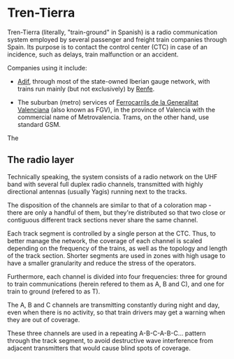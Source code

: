 Tren-Tierra
===========

Tren-Tierra (literally, "train-ground" in Spanish) is a radio communication system employed by several passenger and freight train companies through Spain. Its purpose is to contact the control center (CTC) in case of an incidence, such as delays, train malfunction or an accident.

Companies using it include:

 - [Adif](http://www.adif.es/), through most of the state-owned Iberian gauge network, with trains run mainly (but not exclusively) by [Renfe](https://renfe.com/).

 - The suburban (metro) services of [Ferrocarrils de la Generalitat Valenciana](https://www.fgv.es/) (also known as FGV), in the province of Valencia with the commercial name of Metrovalencia. Trams, on the other hand, use standard GSM.

The 

The radio layer
---------------

Technically speaking, the system consists of a radio network on the UHF band with several full duplex radio channels, transmitted with highly directional antennas (usually Yagis) running next to the tracks.

The disposition of the channels are similar to that of a coloration map - there are only a handful of them, but they're distributed so that two close or contiguous different track sections never share the same channel.

Each track segment is controlled by a single person at the CTC. Thus, to better manage the network, the coverage of each channel is scaled depending on the frequency of the trains, as well as the topology and length of the track section. Shorter segments are used in zones with high usage to have a smaller granularity and reduce the stress of the operators.

Furthermore, each channel is divided into four frequencies: three for ground to train communications (herein refered to them as A, B and C), and one for train to ground (refered to as T).

The A, B and C channels are transmitting constantly during night and day, even when there is no activity, so that train drivers may get a warning when they are out of coverage.

These three channels are used in a repeating A-B-C-A-B-C... pattern through the track segment, to avoid destructive wave interference from adjacent transmitters that would cause blind spots of coverage.

